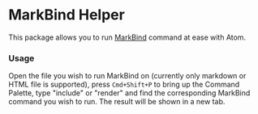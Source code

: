 # MarkBind Helper
This package allows you to run [MarkBind](https://github.com/MarkBind/markbind-cli) command at ease with Atom.

### Usage
Open the file you wish to run MarkBind on (currently only markdown or HTML file is supported), press `Cmd+Shift+P` to bring up the Command Palette, type "include" or "render" and find the corresponding MarkBind command you wish to run. The result will be shown in a new tab.
